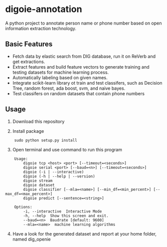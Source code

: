 # digoie-annotation

A python project to annotate person name or phone number based on open information extraction technology.

## Basic Features

- Fetch data by elastic search from DIG database, run it on ReVerb and get extractions.
- Extract features and build feature vectors to generate training and testing datasets for machine learning process.
- Automatically labeling based on given names.
- Integrate scikit-learn library ot train and test classifers, such as Decision Tree, random forest, ada boost, svm, and naive bayes.
- Test classifers on random datasets that contain phone numbers

## Usage

1. Download this repository

2. Install package
```
    sudo python setup.py install
```
3. Open terminal and use command to run this program
```
    Usage:
        digoie tcp <host> <port> [--timeout=<seconds>]
        digoie serial <port> [--baud=<n>] [--timeout=<seconds>]
        digoie (-i | --interactive)
        digoie (-h | --help | --version)
        digoie stream
        digoie dataset
        digoie classifier [--mla=<name>] [--min_df=<min_percent>] [--max_df=<max_percent>]
        digoie predict [--sentence=<string>]

    Options:
        -i, --interactive  Interactive Mode
        -h, --help  Show this screen and exit.
        --baud=<n>  Baudrate [default: 9600]
        --mla=<name>  machine learning algorithms
```
4. Have a look for the generated dataset and report at your home folder, named dig_openie








